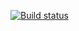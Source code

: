 [![Build status](https://ci.appveyor.com/api/projects/status/cehuokswfoducpu6?svg=true)](https://ci.appveyor.com/project/IlyaVatlin/ds1)
